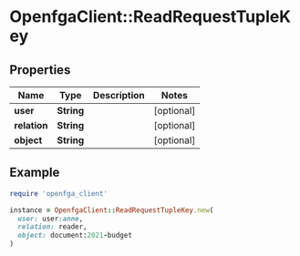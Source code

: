 # OpenfgaClient::ReadRequestTupleKey

## Properties

| Name | Type | Description | Notes |
| ---- | ---- | ----------- | ----- |
| **user** | **String** |  | [optional] |
| **relation** | **String** |  | [optional] |
| **object** | **String** |  | [optional] |

## Example

```ruby
require 'openfga_client'

instance = OpenfgaClient::ReadRequestTupleKey.new(
  user: user:anne,
  relation: reader,
  object: document:2021-budget
)
```

